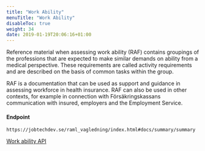 ```yaml
---
title: "Work Ability"
menuTitle: "Work Ability"
disableToc: true
weight: 34
date: 2019-01-19T20:06:16+01:00
---
```


Reference material when assessing work ability (RAF) contains groupings of the professions that are expected to make similar demands on ability from a medical perspective.
These requirements are called activity requirements and are described on the basis of common tasks within the group.

RAF is a documentation that can be used as support and guidance in assessing workforce in health insurance. RAF can also be used in other contexts, for example in connection with Försäkringskassans communication with insured, employers and the Employment Service.

#### Endpoint
```
https://jobtechdev.se/raml_vagledning/index.html#docs/summary/summary
```

[Work ability API](/raml_vagledning/index.html#docs/summary/summary)


